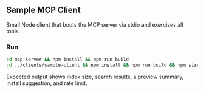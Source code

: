 ## Sample MCP Client

Small Node client that boots the MCP server via stdio and exercises all tools.

### Run
```bash
cd mcp-server && npm install && npm run build
cd ../clients/sample-client && npm install && npm run build && npm start
```

Expected output shows index size, search results, a preview summary, install suggestion, and rate limit.



